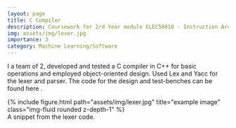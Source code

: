 ```yaml
---
layout: page
title: C Compiler
description: Coursework for 2rd Year module ELEC50010 - Instruction Architectures and Compilers
img: assets/img/lexer.jpg
importance: 3
category: Machine Learning/Software
---
```


I a team of 2, developed and tested a C compiler in C++ for basic operations and employed object-oriented design. Used Lex and Yacc for the lexer and parser. The code for the design and test-benches can be found here .


<div class="row">
    <div class="col-sm mt-3 mt-md-0">
        {% include figure.html path="assets/img/lexer.jpg" title="example image" class="img-fluid rounded z-depth-1" %}
    </div>
</div>
<div class="caption">
A snippet from the lexer code. 
</div>